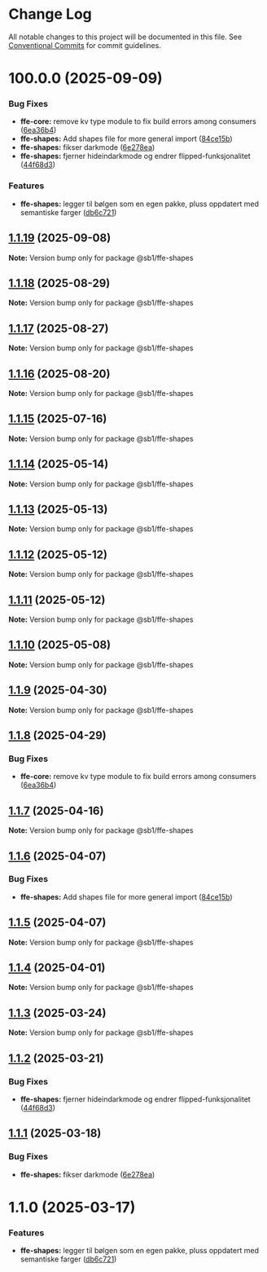 # Change Log

All notable changes to this project will be documented in this file.
See [Conventional Commits](https://conventionalcommits.org) for commit guidelines.

# 100.0.0 (2025-09-09)


### Bug Fixes

* **ffe-core:** remove kv type module to fix build errors among consumers ([6ea36b4](https://github.com/SpareBank1/designsystem/commit/6ea36b44d434b5d8b7ad7816f027b19a191d9d15))
* **ffe-shapes:** Add shapes file for more general import ([84ce15b](https://github.com/SpareBank1/designsystem/commit/84ce15b14181d88ad4e0bb9d28ec937317c4f4e2))
* **ffe-shapes:** fikser darkmode ([6e278ea](https://github.com/SpareBank1/designsystem/commit/6e278ea9cd4eeef3f0398b5aa7ade4a2947037fc))
* **ffe-shapes:** fjerner hideindarkmode og endrer flipped-funksjonalitet ([44f68d3](https://github.com/SpareBank1/designsystem/commit/44f68d3625f8a6652aa78b055fea125d0d8031bb))


### Features

* **ffe-shapes:** legger til bølgen som en egen pakke, pluss oppdatert med semantiske farger ([db6c721](https://github.com/SpareBank1/designsystem/commit/db6c721e08ea536b5bc6b98e98d8be8f9b0dbb38))





## [1.1.19](https://github.com/SpareBank1/designsystem/compare/@sb1/ffe-shapes@1.1.18...@sb1/ffe-shapes@1.1.19) (2025-09-08)

**Note:** Version bump only for package @sb1/ffe-shapes





## [1.1.18](https://github.com/SpareBank1/designsystem/compare/@sb1/ffe-shapes@1.1.17...@sb1/ffe-shapes@1.1.18) (2025-08-29)

**Note:** Version bump only for package @sb1/ffe-shapes





## [1.1.17](https://github.com/SpareBank1/designsystem/compare/@sb1/ffe-shapes@1.1.16...@sb1/ffe-shapes@1.1.17) (2025-08-27)

**Note:** Version bump only for package @sb1/ffe-shapes





## [1.1.16](https://github.com/SpareBank1/designsystem/compare/@sb1/ffe-shapes@1.1.15...@sb1/ffe-shapes@1.1.16) (2025-08-20)

**Note:** Version bump only for package @sb1/ffe-shapes





## [1.1.15](https://github.com/SpareBank1/designsystem/compare/@sb1/ffe-shapes@1.1.14...@sb1/ffe-shapes@1.1.15) (2025-07-16)

**Note:** Version bump only for package @sb1/ffe-shapes





## [1.1.14](https://github.com/SpareBank1/designsystem/compare/@sb1/ffe-shapes@1.1.13...@sb1/ffe-shapes@1.1.14) (2025-05-14)

**Note:** Version bump only for package @sb1/ffe-shapes





## [1.1.13](https://github.com/SpareBank1/designsystem/compare/@sb1/ffe-shapes@1.1.12...@sb1/ffe-shapes@1.1.13) (2025-05-13)

**Note:** Version bump only for package @sb1/ffe-shapes





## [1.1.12](https://github.com/SpareBank1/designsystem/compare/@sb1/ffe-shapes@1.1.11...@sb1/ffe-shapes@1.1.12) (2025-05-12)

**Note:** Version bump only for package @sb1/ffe-shapes





## [1.1.11](https://github.com/SpareBank1/designsystem/compare/@sb1/ffe-shapes@1.1.10...@sb1/ffe-shapes@1.1.11) (2025-05-12)

**Note:** Version bump only for package @sb1/ffe-shapes





## [1.1.10](https://github.com/SpareBank1/designsystem/compare/@sb1/ffe-shapes@1.1.9...@sb1/ffe-shapes@1.1.10) (2025-05-08)

**Note:** Version bump only for package @sb1/ffe-shapes





## [1.1.9](https://github.com/SpareBank1/designsystem/compare/@sb1/ffe-shapes@1.1.8...@sb1/ffe-shapes@1.1.9) (2025-04-30)

**Note:** Version bump only for package @sb1/ffe-shapes





## [1.1.8](https://github.com/SpareBank1/designsystem/compare/@sb1/ffe-shapes@1.1.7...@sb1/ffe-shapes@1.1.8) (2025-04-29)


### Bug Fixes

* **ffe-core:** remove kv type module to fix build errors among consumers ([6ea36b4](https://github.com/SpareBank1/designsystem/commit/6ea36b44d434b5d8b7ad7816f027b19a191d9d15))





## [1.1.7](https://github.com/SpareBank1/designsystem/compare/@sb1/ffe-shapes@1.1.6...@sb1/ffe-shapes@1.1.7) (2025-04-16)

**Note:** Version bump only for package @sb1/ffe-shapes





## [1.1.6](https://github.com/SpareBank1/designsystem/compare/@sb1/ffe-shapes@1.1.5...@sb1/ffe-shapes@1.1.6) (2025-04-07)


### Bug Fixes

* **ffe-shapes:** Add shapes file for more general import ([84ce15b](https://github.com/SpareBank1/designsystem/commit/84ce15b14181d88ad4e0bb9d28ec937317c4f4e2))





## [1.1.5](https://github.com/SpareBank1/designsystem/compare/@sb1/ffe-shapes@1.1.4...@sb1/ffe-shapes@1.1.5) (2025-04-07)

**Note:** Version bump only for package @sb1/ffe-shapes





## [1.1.4](https://github.com/SpareBank1/designsystem/compare/@sb1/ffe-shapes@1.1.3...@sb1/ffe-shapes@1.1.4) (2025-04-01)

**Note:** Version bump only for package @sb1/ffe-shapes





## [1.1.3](https://github.com/SpareBank1/designsystem/compare/@sb1/ffe-shapes@1.1.2...@sb1/ffe-shapes@1.1.3) (2025-03-24)

**Note:** Version bump only for package @sb1/ffe-shapes





## [1.1.2](https://github.com/SpareBank1/designsystem/compare/@sb1/ffe-shapes@1.1.1...@sb1/ffe-shapes@1.1.2) (2025-03-21)


### Bug Fixes

* **ffe-shapes:** fjerner hideindarkmode og endrer flipped-funksjonalitet ([44f68d3](https://github.com/SpareBank1/designsystem/commit/44f68d3625f8a6652aa78b055fea125d0d8031bb))





## [1.1.1](https://github.com/SpareBank1/designsystem/compare/@sb1/ffe-shapes@1.1.0...@sb1/ffe-shapes@1.1.1) (2025-03-18)


### Bug Fixes

* **ffe-shapes:** fikser darkmode ([6e278ea](https://github.com/SpareBank1/designsystem/commit/6e278ea9cd4eeef3f0398b5aa7ade4a2947037fc))





# 1.1.0 (2025-03-17)


### Features

* **ffe-shapes:** legger til bølgen som en egen pakke, pluss oppdatert med semantiske farger ([db6c721](https://github.com/SpareBank1/designsystem/commit/db6c721e08ea536b5bc6b98e98d8be8f9b0dbb38))
